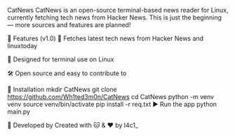 CatNews
CatNews is an open-source terminal-based news reader for Linux, currently fetching tech news from Hacker News. This is just the beginning — more sources and features are planned!

🚀 Features (v1.0)
🐾 Fetches latest tech news from Hacker News and linuxtoday

🐧 Designed for terminal use on Linux

🛠 Open source and easy to contribute to

🧰 Installation
mkdir CatNews
git clone https://github.com/Wh1ted3m0n/CatNews
cd CatNews
python -m venv venv
source venv/bin/activate
pip install -r req.txt
▶️ Run the app
python main.py

👤 Developed by
Created with 🐱 & ❤️ by l4c1_


